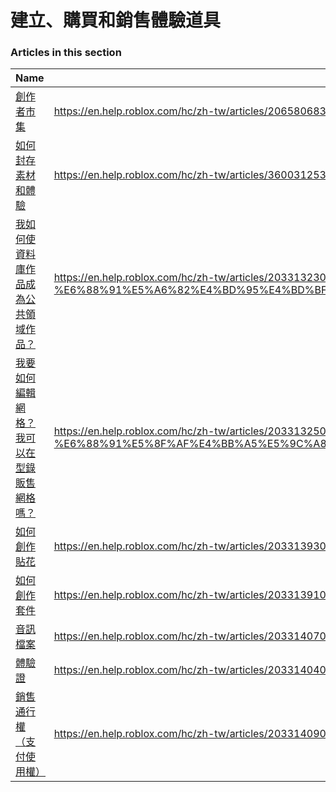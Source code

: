 # 建立、購買和銷售體驗道具  
### Articles in this section
Name|URL
-|-
[創作者市集](./創作者市集.html) |https://en.help.roblox.com/hc/zh-tw/articles/206580683-%E5%89%B5%E4%BD%9C%E8%80%85%E5%B8%82%E9%9B%86
[如何封存素材和體驗](./如何封存素材和體驗.html) |https://en.help.roblox.com/hc/zh-tw/articles/360031253052-%E5%A6%82%E4%BD%95%E5%B0%81%E5%AD%98%E7%B4%A0%E6%9D%90%E5%92%8C%E9%AB%94%E9%A9%97
[我如何使資料庫作品成為公共領域作品？](./我如何使資料庫作品成為公共領域作品？.html) |https://en.help.roblox.com/hc/zh-tw/articles/203313230-%E6%88%91%E5%A6%82%E4%BD%95%E4%BD%BF%E8%B3%87%E6%96%99%E5%BA%AB%E4%BD%9C%E5%93%81%E6%88%90%E7%82%BA%E5%85%AC%E5%85%B1%E9%A0%98%E5%9F%9F%E4%BD%9C%E5%93%81
[我要如何編輯網格？我可以在型錄販售網格嗎？](./我要如何編輯網格？我可以在型錄販售網格嗎？.html) |https://en.help.roblox.com/hc/zh-tw/articles/203313250-%E6%88%91%E8%A6%81%E5%A6%82%E4%BD%95%E7%B7%A8%E8%BC%AF%E7%B6%B2%E6%A0%BC-%E6%88%91%E5%8F%AF%E4%BB%A5%E5%9C%A8%E5%9E%8B%E9%8C%84%E8%B2%A9%E5%94%AE%E7%B6%B2%E6%A0%BC%E5%97%8E
[如何創作貼花](./如何創作貼花.html) |https://en.help.roblox.com/hc/zh-tw/articles/203313930-%E5%A6%82%E4%BD%95%E5%89%B5%E4%BD%9C%E8%B2%BC%E8%8A%B1
[如何創作套件](./如何創作套件.html) |https://en.help.roblox.com/hc/zh-tw/articles/203313910-%E5%A6%82%E4%BD%95%E5%89%B5%E4%BD%9C%E5%A5%97%E4%BB%B6
[音訊檔案](./音訊檔案.html) |https://en.help.roblox.com/hc/zh-tw/articles/203314070-%E9%9F%B3%E8%A8%8A%E6%AA%94%E6%A1%88
[體驗證](./體驗證.html) |https://en.help.roblox.com/hc/zh-tw/articles/203314040-%E9%AB%94%E9%A9%97%E8%AD%89
[銷售通行權（支付使用權）](./銷售通行權（支付使用權）.html) |https://en.help.roblox.com/hc/zh-tw/articles/203314090-%E9%8A%B7%E5%94%AE%E9%80%9A%E8%A1%8C%E6%AC%8A-%E6%94%AF%E4%BB%98%E4%BD%BF%E7%94%A8%E6%AC%8A